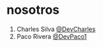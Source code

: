 # nosotros

1. Charles Silva [@DevCharles](https://github.com/devCharles)
2. Paco Rivera [@DevPaco1](https://github.com/DevPaco1)